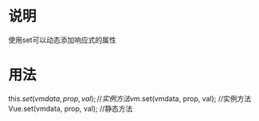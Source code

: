 # 说明
使用set可以动态添加响应式的属性

# 用法
 this.$set(vmdata, prop, val); //实例方法
 vm.$set(vmdata, prop, val); //实例方法
 Vue.set(vmdata, prop, val); //静态方法